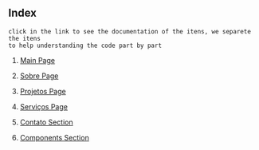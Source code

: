 ## Index

```
click in the link to see the documentation of the itens, we separete the itens
to help understanding the code part by part
```


1. [Main Page](./Readme/Index.md)

2. [Sobre Page](./Readme/Index.md)

3. [Projetos Page](./Readme/Index.md)

4. [Serviços Page](./Readme/Index.md)

5. [Contato Section](./Readme/Index.md)

6. [Components Section](./Readme/Index.md)